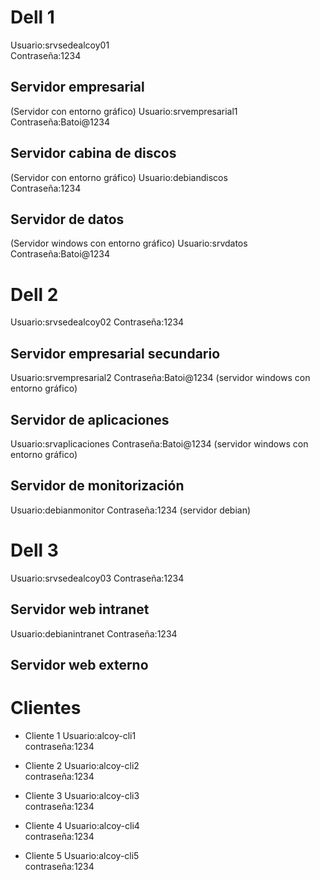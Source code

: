 # Dell 1
 Usuario:srvsedealcoy01  
 Contraseña:1234  
 
## Servidor empresarial
(Servidor con entorno gráfico)
Usuario:srvempresarial1  
Contraseña:Batoi@1234

## Servidor cabina de discos
(Servidor con entorno gráfico)
Usuario:debiandiscos  
Contraseña:1234

## Servidor de datos
(Servidor windows con entorno gráfico)
Usuario:srvdatos
Contraseña:Batoi@1234

# Dell 2
Usuario:srvsedealcoy02
Contraseña:1234

## Servidor empresarial secundario
Usuario:srvempresarial2
Contraseña:Batoi@1234
(servidor windows con entorno gráfico)

## Servidor de aplicaciones
Usuario:srvaplicaciones
Contraseña:Batoi@1234
(servidor windows con entorno gráfico)

## Servidor de monitorización
Usuario:debianmonitor
Contraseña:1234
(servidor debian)

# Dell 3

Usuario:srvsedealcoy03
Contraseña:1234

## Servidor web intranet

Usuario:debianintranet
Contraseña:1234

## Servidor web externo

# Clientes

+ Cliente 1
Usuario:alcoy-cli1  
contraseña:1234

+ Cliente 2
Usuario:alcoy-cli2  
contraseña:1234

+ Cliente 3
Usuario:alcoy-cli3  
contraseña:1234

+ Cliente 4
Usuario:alcoy-cli4  
contraseña:1234

+ Cliente 5
Usuario:alcoy-cli5  
contraseña:1234
